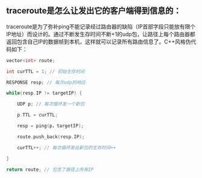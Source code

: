 ## traceroute是怎么让发出它的客户端得到信息的：

traceroute是为了弥补ping不能记录经过路由器的缺陷（IP首部字段只能放有限个IP地址）而设计的。通过不断发生存时间不断+1的udp包，让路径上每个路由器都返回包含自己IP的数据帧到本机，这样就可以记录所有路由信息了。C++风格伪代码如下：



```c++
vector<int> route;

int curTTL = 1; // 初始生存时间

RESPONSE resp; // 每次udp的响应

while(resp.IP != targetIP) {

	UDP p; // 每次循环发一个新包

	p.TTL = curTTL;

	resp = ping(p，targetIP);

	route.push_back(resp.IP);

	curTTL++; // 每次循环发出新包的生存时间++

}

return route; // 包含了路径上所有IP
```
